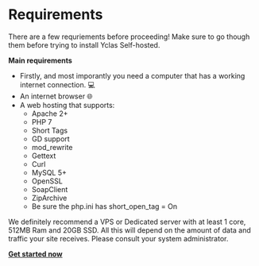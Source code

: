 # Requirements
There are a few requriements before proceeding! 
Make sure to go though them before trying to install Yclas Self-hosted.

**Main requirements**

-   Firstly, and most imporantly you need a computer that has a working internet connection.  💻
-   An internet browser 🌐
-   A web hosting that supports: 
    -   Apache 2+
    -   PHP 7
    -   Short Tags
    -   GD support
    -   mod_rewrite
    -   Gettext
    -   Curl
    -   MySQL 5+
    -   OpenSSL
    -   SoapClient
    -   ZipArchive
    -   Be sure the php.ini has short_open_tag = On

We definitely recommend a VPS or Dedicated server with at least 1 core, 512MB Ram and 20GB SSD. All this will depend on the amount of data and traffic your site receives. Please consult your system administrator.

**[Get started now](https://yclas.com/self-hosted.html)**
